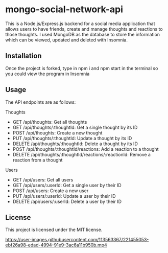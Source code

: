 # mongo-social-network-api
This is a Node.js/Express.js backend for a social media application that allows users to have friends, create and manage thoughts and reactions to those thoughts. I used MongoDB as the database to store the information which can be viewed, updated and deleted with Insomnia.


## Installation
Once the project is forked, type in npm i and npm start in the terminal so you could view the program in Insomnia

## Usage
The API endpoints are as follows:

Thoughts
- GET /api/thoughts: Get all thoughts
- GET /api/thoughts/:thoughtId: Get a single thought by its ID
- POST /api/thoughts: Create a new thought
- PUT /api/thoughts/:thoughtId: Update a thought by its ID
- DELETE /api/thoughts/:thoughtId: Delete a thought by its ID
- POST /api/thoughts/:thoughtId/reactions: Add a reaction to a thought
- DELETE /api/thoughts/:thoughtId/reactions/:reactionId: Remove a reaction from a thought

Users
- GET /api/users: Get all users
- GET /api/users/:userId: Get a single user by their ID
- POST /api/users: Create a new user
- PUT /api/users/:userId: Update a user by their ID
- DELETE /api/users/:userId: Delete a user by their ID

## License
This project is licensed under the MIT license.

https://user-images.githubusercontent.com/113563367/221455053-ebf26a98-edad-4994-91e9-3ac6a11b950b.mp4

